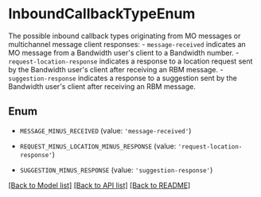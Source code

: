 # InboundCallbackTypeEnum

The possible inbound callback types originating from MO messages or multichannel message client responses: - `message-received` indicates an MO message from a Bandwidth user's client to a Bandwidth number. - `request-location-response` indicates a response to a location request sent by the Bandwidth user's client after receiving an RBM message.  - `suggestion-response` indicates a response to a suggestion sent by the Bandwidth user's client after receiving an RBM message.

## Enum

* `MESSAGE_MINUS_RECEIVED` (value: `'message-received'`)

* `REQUEST_MINUS_LOCATION_MINUS_RESPONSE` (value: `'request-location-response'`)

* `SUGGESTION_MINUS_RESPONSE` (value: `'suggestion-response'`)

[[Back to Model list]](../README.md#documentation-for-models) [[Back to API list]](../README.md#documentation-for-api-endpoints) [[Back to README]](../README.md)


